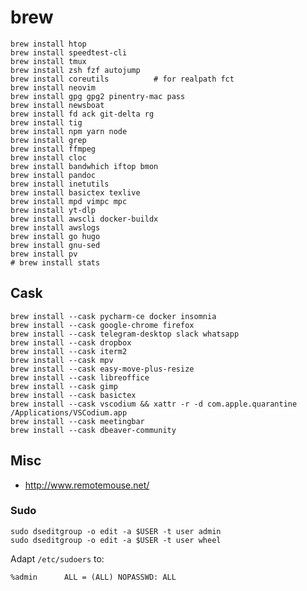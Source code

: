 # brew

    brew install htop
    brew install speedtest-cli
    brew install tmux
    brew install zsh fzf autojump
    brew install coreutils          # for realpath fct
    brew install neovim
    brew install gpg gpg2 pinentry-mac pass
    brew install newsboat
    brew install fd ack git-delta rg
    brew install tig
    brew install npm yarn node
    brew install grep
    brew install ffmpeg
    brew install cloc
    brew install bandwhich iftop bmon
    brew install pandoc
    brew install inetutils
    brew install basictex texlive
    brew install mpd vimpc mpc
    brew install yt-dlp
    brew install awscli docker-buildx
    brew install awslogs
    brew install go hugo
    brew install gnu-sed 
    brew install pv
    # brew install stats


## Cask 

    brew install --cask pycharm-ce docker insomnia 
    brew install --cask google-chrome firefox
    brew install --cask telegram-desktop slack whatsapp
    brew install --cask dropbox
    brew install --cask iterm2
    brew install --cask mpv
    brew install --cask easy-move-plus-resize
    brew install --cask libreoffice
    brew install --cask gimp
    brew install --cask basictex
    brew install --cask vscodium && xattr -r -d com.apple.quarantine /Applications/VSCodium.app
    brew install --cask meetingbar
    brew install --cask dbeaver-community
    
## Misc

* http://www.remotemouse.net/
  
### Sudo

    sudo dseditgroup -o edit -a $USER -t user admin
    sudo dseditgroup -o edit -a $USER -t user wheel

Adapt `/etc/sudoers` to:

    %admin		ALL = (ALL) NOPASSWD: ALL

